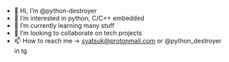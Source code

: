 - 👋 Hi, I’m @python-destroyer
- 👀 I’m interested in python, C/C++ embedded
- 🌱 I’m currently learning many stuff
- 💞️ I’m looking to collaborate on tech projects
- 📫 How to reach me -> syatsuk@protonmail.com or @python_destroyer in tg
